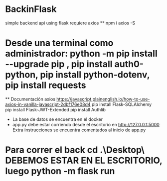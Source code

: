 # BackinFlask
simple backend api using flask
requiere axios
** npm i axios -S
# Desde una terminal como administrador: python -m pip install --upgrade pip , pip install auth0-python, pip install python-dotenv, pip install requests
** Documentación axios https://javascript.plainenglish.io/how-to-use-axios-in-vanilla-javascript-2dbf176e08d4
pip install Flask-SQLAlchemy  
pip install Flask-JWT-Extended
pip install Authlib      

* La base de datos se encuentra en el docker
* app.py debe estar corriendo desde el escritorio en http://127.0.0.1:5000
Extra instrucciones se encuentra comentados al inicio de app.py

# Para correr el back  cd .\Desktop\ DEBEMOS ESTAR EN EL ESCRITORIO, luego python -m flask run
